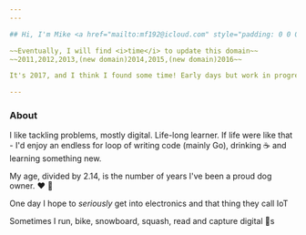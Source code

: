```yaml
---
---

## Hi, I'm Mike <a href="mailto:mf192@icloud.com" style="padding: 0 0 0 20px"><i class="fa fa-envelope-o" style="color: #9CC1CE"></i></a>

~~Eventually, I will find <i>time</i> to update this domain~~
~~2011,2012,2013,(new domain)2014,2015,(new domain)2016~~

It's 2017, and I think I found some time! Early days but work in progress.

---
```


### About

I like tackling problems, mostly digital. Life-long learner. If life were like that -  I'd enjoy an endless for loop of writing code (mainly Go), drinking ☕ and learning something new.

My age, divided by 2.14, is the number of years I've been a proud dog owner. &#10084; &#128054;

One day I hope to _seriously_ get into electronics and that thing they call IoT

Sometimes I run, bike, snowboard, squash, read and capture digital &#128681;s

  <!-- Embed 500px pic -->
  <!-- <div class='pixels-photo'>
    <p>
      <img src='https://drscdn.500px.org/photo/106998565/m%3D900/7bd66357668a048e065e0b6b810e9807' alt='Macro glimpse of the IoT by Michael Fridman on 500px.com'>
    </p>
    <a href='https://500px.com/photo/106998565/macro-glimpse-of-the-iot-by-michael-fridman' alt='Macro glimpse of the IoT by Michael Fridman on 500px.com'></a>
  </div>
  <script type='text/javascript' src='https://500px.com/embed.js'></script> -->
